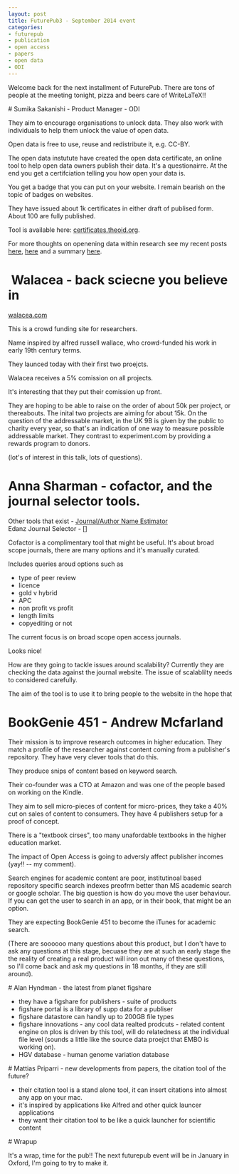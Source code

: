 ```yaml
---
layout: post
title: FuturePub3 - September 2014 event 
categories: 
- futurepub
- publication
- open access
- papers
- open data
- ODI
---
```


Welcome back for the next installment of FuturePub. There are tons of people at the meeting tonight, pizza and beers care of WriteLaTeX!! 

# Sumika Sakanishi - Product Manager - ODI

They aim to encourage organisations to unlock data. They also work with individuals to help them unlock the value of open data. 

Open data is free to use, reuse and redistribute it, e.g. CC-BY. 

The open data instutute have created the open data certificate, an online tool to help open data owners publish their data. It's a questionairre. At the end you get a certifciation telling you how open your data is.

You get a badge that you can put on your website. I remain bearish on the topic of badges on websites. 

They have issued about 1k certificates in either draft of publised form. About 100 are fully published. 

Tool is available here: [certificates.theoid.org](certificates.theoid.org). 

For more thoughts on openening data within research see my recent posts [here](), [here]() and a summary [here]().


#  Walacea - back sciecne you believe in

[walacea.com](walacea.com])

This is a crowd funding site for researchers. 

Name inspired by alfred russell wallace, who crowd-funded his work in early 19th century terms. 

They launced today with their first two proejcts. 

Walacea receives a 5% comission on all projects. 

It's interesting that they put their comission up front. 

They are hoping to be able to raise on the order of about 50k per project, or thereabouts. The inital two projects are aiming for about 15k. On the question of the addressable market, in the UK 9B is given by the public to charity every year, so that's an indication of one way to measure possible addressable market. They contrast to experiment.com by providing a rewards program to donors. 

(lot's of interest in this talk, lots of questions). 

# Anna Sharman - cofactor, and the journal selector tools. 

Other tools that exist - [Journal/Author Name Estimator](jane)  
Edanz Journal Selector - []  

Cofactor is a complimentary tool that might be useful. It's about broad scope journals, there are many options and it's manually curated. 

Includes queries aroud options such as
- type of peer review
- licence
- gold v hybrid
- APC
- non profit vs profit
- length limits
- copyediting or not 

The current focus is on broad scope open access journals. 

Looks nice! 

How are they going to tackle issues around scalability? 
Currently they are checking the data against the journal website. The issue of scalablilty needs to considered carefully. 

The aim of the tool is to use it to bring people to the website in the hope that 

# BookGenie 451 - Andrew Mcfarland 

Their mission is to improve research outcomes in higher education. They match a profile of the researcher against content coming from a publisher's repository. They have very clever tools that do this. 

They produce snips of content based on keyword search. 

Their co-founder was a CTO at Amazon and was one of the people based on working on the Kindle. 

They aim to sell micro-pieces of content for micro-prices, they take a 40% cut on sales of content to consumers. They have 4 publishers setup for a proof of concept. 

There is a "textbook cirses", too many unafordable textbooks in the higher education market. 

The impact of Open Access is going to adversly affect publisher incomes (yay!! -- my comment). 

Search engines for academic content are poor, institutinoal based repository specific search indexes preofrm better than MS academic search or google scholar. The big question is how do you move the user behaviour. If you can get the user to search in an app, or in their book, that might be an option. 

They are expecting BookGenie 451 to become the iTunes for academic search. 

(There are soooooo many questions about this product, but I don't have to ask any questions at this stage, becuase they are at such an early stage the the reality of creating a real product will iron out many of these questions, so I'll come back and ask my questions in 18 months, if they are still around). 


# Alan Hyndman - the latest from planet figshare

- they have a figshare for publishers - suite of products   
- figshare portal is a library of supp data for a publiser  
- figshare datastore can handly up to 200GB file types  
- figshare innovations - any cool data realted prodcuts - related content engine on plos is driven by this tool, will do relatedness at the individual file level (sounds a little like the source data proejct that EMBO is working on).  
- HGV database - human genome variation database   


# Mattias Priparri - new developments from papers, the citation tool of the future? 

- their citation tool is a stand alone tool, it can insert citations into almost any app on your mac. 
- it's inspired by applications like Alfred and other quick launcer applications 
- they want their citation tool to be like a quick launcher for scientific content 


# Wrapup

It's a wrap, time for the pub!! The next futurepub event will be in January in Oxford, I'm going to try to make it. 